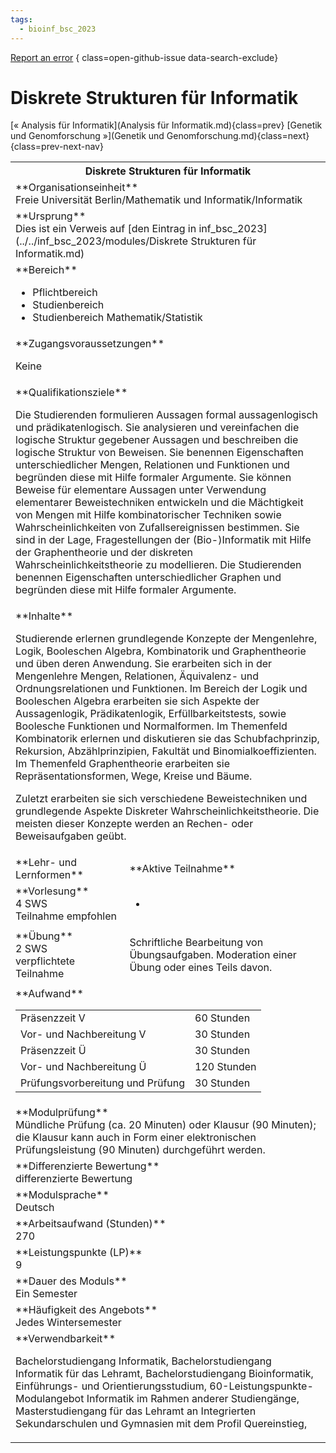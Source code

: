 ```yaml
---
tags:
  - bioinf_bsc_2023
---
```

[Report an error](https://github.com/SGSSGene/FUB-SUP/issues/new?title=Error%20in%20%22Diskrete%20Strukturen%20f%C3%BCr%20Informatik%22&body=There%20seems%20to%20be%20an%20error%20in%20module%20%22Diskrete%20Strukturen%20f%C3%BCr%20Informatik%22%2E%0A%0A%3CDescribe%20here%20a%20slightly%20more%20detailed%20description%20of%20what%20is%20wrong%3E&labels=bug)
{ class=open-github-issue data-search-exclude}

# Diskrete Strukturen für Informatik

[« Analysis für Informatik](Analysis für Informatik.md){class=prev}
[Genetik und Genomforschung »](Genetik und Genomforschung.md){class=next}
{class=prev-next-nav}

<table markdown id="moduledesc">
<tr markdown class="moduledesc_head"><th colspan="2">Diskrete Strukturen für Informatik </th></tr>
<tr markdown><td colspan="2">**Organisationseinheit**   <br>Freie Universität Berlin/Mathematik und Informatik/Informatik</td></tr>
<tr markdown><td colspan="2">**Ursprung**<br>Dies ist ein Verweis auf [den Eintrag in inf_bsc_2023](../../inf_bsc_2023/modules/Diskrete Strukturen für Informatik.md)</td></tr>
<tr markdown><td colspan="2">**Bereich**<br>


- Pflichtbereich
- Studienbereich
- Studienbereich Mathematik/Statistik

</td></tr>

<tr markdown><td colspan="2">**Zugangsvoraussetzungen** <br>

Keine


</td></tr>
<tr markdown><td colspan="2">**Qualifikationsziele**    <br>

Die Studierenden formulieren Aussagen formal aussagenlogisch und
prädikatenlogisch. Sie analysieren und vereinfachen die logische Struktur
gegebener Aussagen und beschreiben die logische Struktur von Beweisen. Sie
benennen Eigenschaften unterschiedlicher Mengen, Relationen und Funktionen
und begründen diese mit Hilfe formaler Argumente. Sie können Beweise für
elementare Aussagen unter Verwendung elementarer Beweistechniken entwickeln
und die Mächtigkeit von Mengen mit Hilfe kombinatorischer Techniken sowie
Wahrscheinlichkeiten von Zufallsereignissen bestimmen. Sie sind in der Lage,
Fragestellungen der (Bio-)Informatik mit Hilfe der Graphentheorie und der
diskreten Wahrscheinlichkeitstheorie zu modellieren. Die Studierenden
benennen Eigenschaften unterschiedlicher Graphen und begründen diese mit
Hilfe formaler Argumente.


</td></tr>
<tr markdown><td colspan="2">**Inhalte**                <br>

Studierende erlernen grundlegende Konzepte der Mengenlehre, Logik,
Booleschen Algebra, Kombinatorik und Graphentheorie und üben deren
Anwendung. Sie erarbeiten sich in der Mengenlehre Mengen, Relationen,
Äquivalenz- und Ordnungsrelationen und Funktionen. Im Bereich der Logik und
Booleschen Algebra erarbeiten sie sich Aspekte der Aussagenlogik,
Prädikatenlogik, Erfüllbarkeitstests, sowie Boolesche Funktionen und
Normalformen. Im Themenfeld Kombinatorik erlernen und diskutieren sie das
Schubfachprinzip, Rekursion, Abzählprinzipien, Fakultät und
Binomialkoeffizienten. Im Themenfeld Graphentheorie erarbeiten sie
Repräsentationsformen, Wege, Kreise und Bäume.

Zuletzt erarbeiten sie sich
verschiedene Beweistechniken und grundlegende Aspekte Diskreter
Wahrscheinlichkeitstheorie. Die meisten dieser Konzepte werden an Rechen-
oder Beweisaufgaben geübt.


</td></tr>

<tr markdown><td>**Lehr- und Lernformen**</td><td>**Aktive Teilnahme**</td></tr>
<tr markdown><td> **Vorlesung** <br>4 SWS <br> Teilnahme empfohlen</td><td>

-
</td></tr>
<tr markdown><td> **Übung** <br>2 SWS <br> verpflichtete Teilnahme</td><td>

Schriftliche Bearbeitung von Übungsaufgaben. Moderation einer Übung oder eines Teils davon.
</td></tr>
<tr markdown><td colspan="2">**Aufwand**                <br>
<table class="aufwand_table">
<tr><td>Präsenzzeit V</td><td>60 Stunden</td></tr>
<tr><td>Vor- und Nachbereitung V</td><td>30 Stunden</td></tr>
<tr><td>Präsenzzeit Ü</td><td>30 Stunden</td></tr>
<tr><td>Vor- und Nachbereitung Ü</td><td>120 Stunden</td></tr>
<tr><td>Prüfungsvorbereitung und Prüfung</td><td>30 Stunden</td></tr>
</table>

</td></tr>
<tr markdown><td colspan="2">**Modulprüfung**             <br>Mündliche Prüfung (ca. 20 Minuten) oder Klausur (90 Minuten); die Klausur
kann auch in Form einer elektronischen Prüfungsleistung (90 Minuten)
durchgeführt werden.


</td></tr>
<tr markdown><td colspan="2">**Differenzierte Bewertung** <br>differenzierte Bewertung

</td></tr>
<tr markdown><td colspan="2">**Modulsprache**             <br>Deutsch</td></tr>
<tr markdown><td colspan="2">**Arbeitsaufwand (Stunden)** <br>270</td></tr>
<tr markdown><td colspan="2">**Leistungspunkte (LP)**     <br>9</td></tr>
<tr markdown><td colspan="2">**Dauer des Moduls**         <br>Ein Semester</td></tr>
<tr markdown><td colspan="2">**Häufigkeit des Angebots**  <br>Jedes Wintersemester</td></tr>
<tr markdown><td colspan="2">**Verwendbarkeit**           <br>

Bachelorstudiengang Informatik, Bachelorstudiengang Informatik für das
Lehramt, Bachelorstudiengang Bioinformatik, Einführungs- und
Orientierungsstudium, 60-Leistungspunkte-Modulangebot Informatik im Rahmen
anderer Studiengänge, Masterstudiengang für das Lehramt an Integrierten
Sekundarschulen und Gymnasien mit dem Profil Quereinstieg,


</td></tr>

</table>
